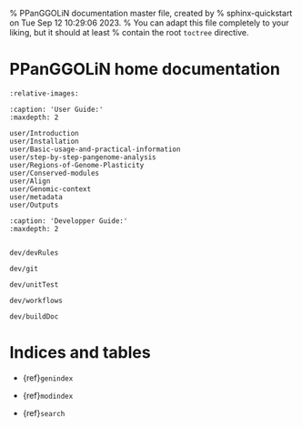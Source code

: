 % PPanGGOLiN documentation master file, created by
% sphinx-quickstart on Tue Sep 12 10:29:06 2023.
% You can adapt this file completely to your liking, but it should at least
% contain the root `toctree` directive.


# PPanGGOLiN home documentation


```{include} ../../README.md
:relative-images:
```

```{toctree}
:caption: 'User Guide:'
:maxdepth: 2

user/Introduction
user/Installation
user/Basic-usage-and-practical-information
user/step-by-step-pangenome-analysis
user/Regions-of-Genome-Plasticity
user/Conserved-modules
user/Align
user/Genomic-context
user/metadata
user/Outputs
```


```{toctree}
:caption: 'Developper Guide:'
:maxdepth: 2


dev/devRules

dev/git

dev/unitTest

dev/workflows

dev/buildDoc
```

# Indices and tables


[//]: # (- {ref}`ppanggolin package`)
- {ref}`genindex`

- {ref}`modindex`

- {ref}`search`
